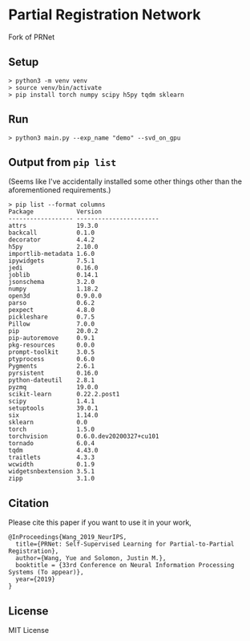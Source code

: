 # Partial Registration Network
Fork of PRNet 

## Setup

```
> python3 -m venv venv
> source venv/bin/activate
> pip install torch numpy scipy h5py tqdm sklearn
```

## Run
```
> python3 main.py --exp_name "demo" --svd_on_gpu 
```

## Output from `pip list`

(Seems like I've accidentally installed some other things other than the aforementioned requirements.)

```
> pip list --format columns
Package            Version                
------------------ -----------------------
attrs              19.3.0                 
backcall           0.1.0                  
decorator          4.4.2                  
h5py               2.10.0                 
importlib-metadata 1.6.0                  
ipywidgets         7.5.1                  
jedi               0.16.0                 
joblib             0.14.1                 
jsonschema         3.2.0                  
numpy              1.18.2                 
open3d             0.9.0.0                
parso              0.6.2                  
pexpect            4.8.0                  
pickleshare        0.7.5                  
Pillow             7.0.0                  
pip                20.0.2                 
pip-autoremove     0.9.1                  
pkg-resources      0.0.0                  
prompt-toolkit     3.0.5                  
ptyprocess         0.6.0                  
Pygments           2.6.1                  
pyrsistent         0.16.0                 
python-dateutil    2.8.1                  
pyzmq              19.0.0                 
scikit-learn       0.22.2.post1           
scipy              1.4.1                  
setuptools         39.0.1                 
six                1.14.0                 
sklearn            0.0                    
torch              1.5.0                  
torchvision        0.6.0.dev20200327+cu101
tornado            6.0.4                  
tqdm               4.43.0                 
traitlets          4.3.3                  
wcwidth            0.1.9                  
widgetsnbextension 3.5.1                  
zipp               3.1.0     
```



## Citation
Please cite this paper if you want to use it in your work,

	@InProceedings{Wang_2019_NeurIPS,
	  title={PRNet: Self-Supervised Learning for Partial-to-Partial Registration},
	  author={Wang, Yue and Solomon, Justin M.},
	  booktitle = {33rd Conference on Neural Information Processing Systems (To appear)},
	  year={2019}
	}


## License
MIT License
